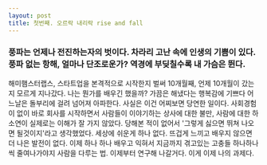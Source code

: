 ```yaml
---
layout: post
title: 첫번째. 오르락 내리락 rise and fall 
---
```


<h3>풍파는 언제나 전진하는자의 벗이다. 차라리 고난 속에 인생의 기쁨이 있다. 풍파 없는 항해, 얼마나 단조로운가? 역경에 부딪칠수록 내 가슴은 뛴다. </h3>


해미햄스터랩스, 스타트업을 본격적으로 시작한지 벌써 10개월째, 언제 10개월이 갔는지 모르게 지나갔다. 나는 뭔가를 배우긴 했을까? 가끔은 해냈다는 행복감에 기쁘다 어느날은 돌부리에 걸려 넘어져 아파한다. 사실은 이건 어찌보면 당연한 일이다. 사회경험이 없이 바로 회사를 시작하면서 사람들이 이야기하는 상사에 대한 불만, 사람에 대한 하소연이 실제로는 이해가 잘 가지 않았다. 당해본 적이 없어서 '그렇게 싫으면 뛰쳐 나오면 될것이지'라고 생각했었다. 세상에 쉬운게 하나 없다. 뜨겁게 느끼고 배우지 않으면 더 나은 발전이 없다. 이제 하나 하나 배우고 익혀서 지금까지 겪고있는 고충들 하나하나씩 줄여나가야지
사람을 다루는 법. 이제부터 연구해 나갈거다. 이게 이제 나의 과제다. 

